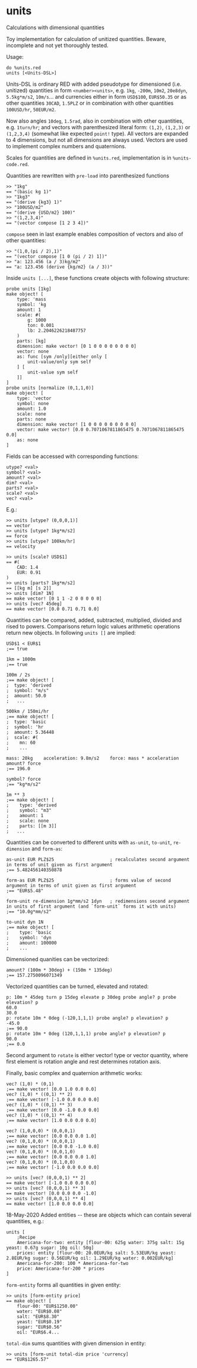 # units
Calculations with dimensional quantities

Toy implementation for calculation of unitized quantities. Beware, incomplete and not yet thoroughly tested.

Usage: 
```
do %units.red
units [<Units-DSL>]
```

Units-DSL is ordinary RED with added pseudotype for dimensioned (i.e. unitized) quantities in form `<number><units>`, e.g. `1kg`, `-200m`, `10m2`, `20e8dyn`, `5.5kg*m/s2`, `10m/s`... and currencies either in form `USD$100`, `EUR$50.35` or as other quantities `30CAD`, `1.5PLZ` or in combination with other quantities `100USD/hr`, `50EUR/m2`. 

Now also angles `10deg`, `1.5rad`, also in combination with other quantities, e.g. `1turn/hr`; and vectors with parenthesized literal form: `(1,2)`, `(1,2,3)` or `(1,2,3,4)` (somewhat like expected `point!` type). All vectors are expanded to 4 dimensions, but not all dimensions are always used. Vectors are used to implement complex numbers and quaternions.

Scales for quantities are defined in `%units.red`, implementation is in `%units-code.red`.

Quantities are rewritten with `pre-load` into parenthesized functions
```
>> "1kg"
== "(basic kg 1)"
>> "1kg3"
== "(derive {kg3} 1)"
>> "100USD/m2"
== "(derive {USD/m2} 100)"
>> "(1,2,3,4)"
== "(vector compose [1 2 3 4])"
```

`compose` seen in last example enables composition of vectors and also of other quantities:

```
>> "(1,0,(pi / 2),1)"
== "(vector compose [1 0 (pi / 2) 1])"
>> "a: 123.456 (a / 3)kg/m2"
== "a: 123.456 (derive {kg/m2} (a / 3))"
```

Inside `units [...]`, these functions create objects with following structure:
```
probe units [1kg]
make object! [
    type: 'mass
    symbol: 'kg
    amount: 1
    scale: #(
        g: 1000
        ton: 0.001
        lb: 2.2046226218487757
    )
    parts: [kg]
    dimension: make vector! [0 1 0 0 0 0 0 0 0 0]
    vector: none
    as: func [sym /only][either only [
        unit-value/only sym self
    ] [
        unit-value sym self
    ]]
]
probe units [normalize (0,1,1,0)]
make object! [
    type: 'vector
    symbol: none
    amount: 1.0
    scale: none
    parts: none
    dimension: make vector! [1 0 0 0 0 0 0 0 0 0]
    vector: make vector! [0.0 0.7071067811865475 0.7071067811865475 0.0]
    as: none
]
```

Fields can be accessed with corresponding functions:
```
utype? <val>
symbol? <val>
amount? <val>
dim? <val>
parts? <val>
scale? <val>
vec? <val>
```

E.g.:
```
>> units [utype? (0,0,0,1)]
== vector
>> units [utype? 1kg*m/s2]
== force
>> units [utype? 100km/hr]
== velocity

>> units [scale? USD$1]
== #(
    CAD: 1.4
    EUR: 0.91
)
>> units [parts? 1kg*m/s2]
== [[kg m] [s 2]]
>> units [dim? 1N]
== make vector! [0 1 1 -2 0 0 0 0 0]
>> units [vec? 45deg]
== make vector! [0.0 0.71 0.71 0.0]
```

Quantities can be compared, added, subtracted, multiplied, divided and rised to powers. Comparisons return logic values arithmetic operations return new objects. In following `units []` are implied:
```
USD$1 < EUR$1
;== true

1km = 1000m
;== true

100m / 2s
;== make object! [
;  type: 'derived
;  symbol: "m/s"
;  amount: 50.0
;   ...

500km / 150mi/hr
;== make object! [
;  type: 'basic
;  symbol: 'hr
;  amount: 5.36448
;  scale: #(
;    mn: 60
;    ...

mass: 20kg    acceleration: 9.8m/s2    force: mass * acceleration
amount? force
;== 196.0

symbol? force
;== "kg*m/s2"

1m ** 3
;== make object! [
;    type: 'derived
;    symbol: "m3"
;    amount: 1
;    scale: none
;    parts: [[m 3]]
;   ...
```

Quantities can be converted to different units with `as-unit`, `to-unit`, `re-dimension` and `form-as`:
```
as-unit EUR PLZ$25                     ; recalculates second argument in terms of unit given as first argument
;== 5.482456140350878

form-as EUR PLZ$25                     ; forms value of second argument in terms of unit given as first argument
;== "EUR$5.48"

form-unit re-dimension 1g*mm/s2 1dyn   ; redimensions second argument in units of first argument (and `form-unit` forms it with units)
;== "10.0g*mm/s2"

to-unit dyn 1N
;== make object! [
;    type: 'basic
;    symbol: 'dyn
;    amount: 100000
;    ...
``` 

Dimensioned quanities can be vectorized:
```
amount? (100m * 30deg) + (150m * 135deg)
;== 157.2750096071349
```

Vectorized quantities can be turned, elevated and rotated:
```
p: 10m * 45deg turn p 15deg elevate p 30deg probe angle? p probe elevation? p
60.0
30.0
p: rotate 10m * 0deg (-120,1,1,1) probe angle? p elevation? p
-45.0
;== 90.0
p: rotate 10m * 0deg (120,1,1,1) probe angle? p elevation? p
90.0
;== 0.0
```
Second argument to `rotate` is either vector! type or vector quantity, where first element is rotation angle and rest determines rotation axis.

Finally, basic complex and quaternion arithmetic works:
```
vec? (1,0) * (0,1)
;== make vector! [0.0 1.0 0.0 0.0]
vec? (1,0) * ((0,1) ** 2)
;== make vector! [-1.0 0.0 0.0 0.0]
vec? (1,0) * ((0,1) ** 3)
;== make vector! [0.0 -1.0 0.0 0.0]
vec? (1,0) * ((0,1) ** 4)
;== make vector! [1.0 0.0 0.0 0.0]

vec? (1,0,0,0) * (0,0,0,1)
;== make vector! [0.0 0.0 0.0 1.0]
vec? (0,1,0,0) * (0,0,0,1)
;== make vector! [0.0 0.0 -1.0 0.0]
vec? (0,1,0,0) * (0,0,1,0)
;== make vector! [0.0 0.0 0.0 1.0]
vec? (0,1,0,0) * (0,1,0,0)
;== make vector! [-1.0 0.0 0.0 0.0]
```
```
>> units [vec? (0,0,0,1) ** 2]
== make vector! [-1.0 0.0 0.0 0.0]
>> units [vec? (0,0,0,1) ** 3]
== make vector! [0.0 0.0 0.0 -1.0]
>> units [vec? (0,0,0,1) ** 4]
== make vector! [1.0 0.0 0.0 0.0]
```
18-May-2020
Added entities -- these are objects which can contain several quantities, e.g.:
```
units [
	;Recipe
	Americana-for-two: entity [flour-00: 625g water: 375g salt: 15g yeast: 0.67g sugar: 10g oil: 50g]
	prices: entity [flour-00: 20.0EUR/kg salt: 5.53EUR/kg yeast: 2.8EUR/kg sugar: 0.56EUR/kg oil: 1.29EUR/kg water: 0.002EUR/kg]
	Americana-for-200: 100 * Americana-for-two
	price: Americana-for-200 * prices
]
```
`form-entity` forms all quantities in given entity:
```
>> units [form-entity price]
== make object! [
    flour-00: "EUR$1250.00"
    water: "EUR$0.08"
    salt: "EUR$8.30"
    yeast: "EUR$0.19"
    sugar: "EUR$0.56"
    oil: "EUR$6.4...
```
`total-dim` sums quantities with given dimension in entity:
```
>> units [form-unit total-dim price 'currency]
== "EUR$1265.57"
```
